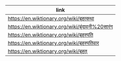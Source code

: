 |link|
|----|
|https://en.wiktionary.org/wiki/बृहत्कथा|
|https://en.wiktionary.org/wiki/बृंदावनी%20सारंग|
|https://en.wiktionary.org/wiki/बृहस्पति|
|https://en.wiktionary.org/wiki/बृहस्पतिवार|
|https://en.wiktionary.org/wiki/बृहत्|
